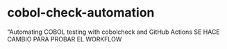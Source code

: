 # cobol-check-automation
“Automating COBOL testing with cobolcheck and GitHub Actions
SE HACE CAMBIO PARA PROBAR EL WORKFLOW
